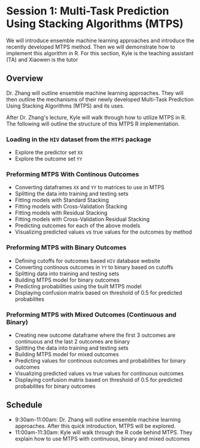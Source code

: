 # Session 1: Multi-Task Prediction Using Stacking Algorithms (MTPS)
We will introduce ensemble machine learning approaches and introduce the recently developed MTPS method. Then we will demonstrate how to implement this algorithm in R. For this section, Kyle is the teaching assistant (TA) and Xiaowen is the tutor

## Overview
Dr. Zhang will outline ensemble machine learning approaches. They will then outline the mechanisms of their newly developed Multi-Task Prediction Using Stacking Algorithms (MTPS) and its uses.

After Dr. Zhang's lecture, Kyle will walk through how to utilize MTPS in R. The following will outline the structure of this MTPS R implementation.

### Loading in the `HIV` dataset from the `MTPS` package
- Explore the predictor set `XX`
- Explore the outcome set `YY`

### Preforming MTPS With Continous Outcomes
- Converting dataframes `XX` and `YY` to matrices to use in MTPS
- Splitting the data into training and testing sets
- Fitting models with Standard Stacking
- Fitting models with Cross-Validation Stacking
- Fitting models with Residual Stacking
- Fitting models with Cross-Validation Residual Stacking
- Predicting outcomes for each of the above models
- Visualizing predicted values vs true values for the outcomes by method

### Preforming MTPS with Binary Outcomes
 - Defining cutoffs for outcomes based `HIV` database website
 - Converting continous outcomes in `YY` to binary based on cutoffs
 - Splitting data into training and testing sets
 - Building MTPS model for binary outcomes
 - Predicting probabilities using the built MTPS model
 - Displaying confusion matrix based on threshold of 0.5 for predicted probabilites

### Preforming MTPS with Mixed Outcomes (Continuous and Binary)
- Creating new outcome dataframe where the first 3 outcomes are continuous and the last 2 outcomes are binary
- Splitting the data into training and testing sets
- Building MTPS model for mixed outcomes
- Predicting values for continous outcomes and probabilities for binary outcomes
- Visualizing predicted values vs true values for continuous outcomes
- Displaying confusion matrix based on threshold of 0.5 for predicted probabilites for binary outcomes

## Schedule
- 9:30am-11:00am: Dr. Zhang will outline ensemble machine learning approaches. After this quick introduction, MTPS will be explored.
- 11:00am-11:30am: Kyle will walk through the R code behind MTPS. They explain how to use MTPS with continuous, binary and mixed outcomes
